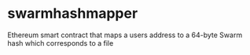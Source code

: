 # swarmhashmapper
Ethereum smart contract that maps a users address to a 64-byte Swarm hash which corresponds to a file
